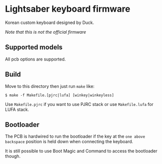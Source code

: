 Lightsaber keyboard firmware
======================
Korean custom keyboard designed by Duck.

*Note that this is not the official firmware*

Supported models
----------------
All pcb options are supported.


Build
-----
Move to this directory then just run `make` like:

    $ make -f Makefile.[pjrc|lufa] [winkey|winkeyless]

Use `Makefile.pjrc` if you want to use PJRC stack or use `Makefile.lufa` for LUFA stack.


Bootloader
---------
The PCB is hardwired to run the bootloader if the key at the `one above backspace` position is held down when connecting the keyboard.

It is still possible to use Boot Magic and Command to access the bootloader though.

